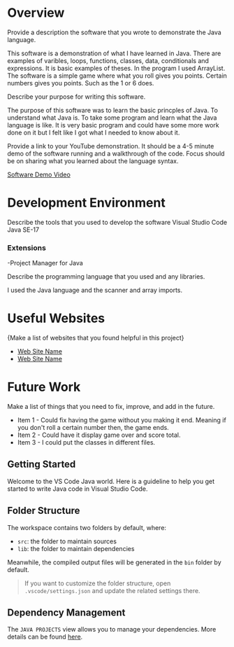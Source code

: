 # Overview

Provide a description the software that you wrote to demonstrate the Java language.

This software is a demonstration of what I have learned in Java. There are examples of varibles, loops, functions, classes, data, conditionals and expressions. It is basic examples of theses. In the program I used ArrayList. The software is a simple game where what you roll gives you points. Certain numbers gives you points. Such as the 1 or 6 does.

Describe your purpose for writing this software.

The purpose of this software was to learn the basic princples of Java. To understand what Java is. To take some program and learn what the Java language is like. It is very basic program and could have some more work done on it but I felt like I got what I needed to know about it.

Provide a link to your YouTube demonstration.  It should be a 4-5 minute demo of the software running and a walkthrough of the code.  Focus should be on sharing what you learned about the language syntax.



[Software Demo Video](http://youtube.link.goes.here)

# Development Environment

Describe the tools that you used to develop the software
Visual Studio Code 
Java SE-17
### Extensions
-Project Manager for Java


Describe the programming language that you used and any libraries.

I used the Java language and the scanner and array imports. 

# Useful Websites

{Make a list of websites that you found helpful in this project}
* [Web Site Name](sololearn.com)
* [Web Site Name](w3schools.com)

# Future Work

Make a list of things that you need to fix, improve, and add in the future.
* Item 1 - Could fix having the game without you making it end. Meaning if you don't roll a certain number then, the game ends.
* Item 2 - Could have it display game over and score total.
* Item 3 - I could put the classes in different files.

## Getting Started

Welcome to the VS Code Java world. Here is a guideline to help you get started to write Java code in Visual Studio Code.

## Folder Structure

The workspace contains two folders by default, where:

- `src`: the folder to maintain sources
- `lib`: the folder to maintain dependencies

Meanwhile, the compiled output files will be generated in the `bin` folder by default.

> If you want to customize the folder structure, open `.vscode/settings.json` and update the related settings there.

## Dependency Management

The `JAVA PROJECTS` view allows you to manage your dependencies. More details can be found [here](https://github.com/microsoft/vscode-java-dependency#manage-dependencies).
